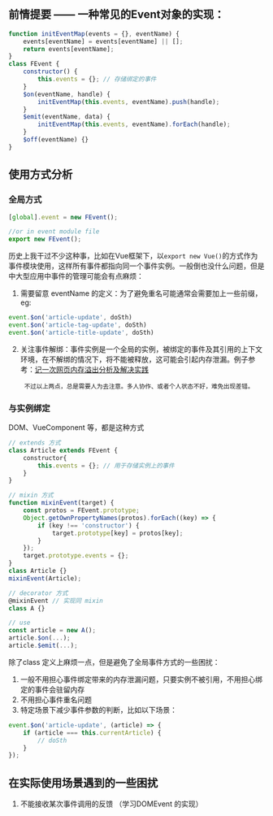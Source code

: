 ## 前情提要 —— 一种常见的Event对象的实现：
```javascript
function initEventMap(events = {}, eventName) {
	events[eventName] = events[eventName] || [];
	return events[eventName]; 
}
class FEvent {
	constructor() {
		this.events = {}; // 存储绑定的事件
	}
	$on(eventName, handle) {
		initEventMap(this.events, eventName).push(handle);
	}
	$emit(eventName, data) {
		initEventMap(this.events, eventName).forEach(handle);
	}
	$off(eventName) {}
}
```


## 使用方式分析

### 全局方式
```javascript
[global].event = new FEvent();

//or in event module file
export new FEvent();
```

历史上我干过不少这种事，比如在Vue框架下，以`export new Vue()`的方式作为事件模块使用，这样所有事件都指向同一个事件实例。一般倒也没什么问题，但是中大型应用中事件的管理可能会有点麻烦：
	
1. 需要留意 eventName 的定义：为了避免重名可能通常会需要加上一些前缀，eg:
```javascript
event.$on('article-update', doSth)
event.$on('article-tag-update', doSth)
event.$on('article-title-update', doSth)
```
2. 关注事件解绑：事件实例是一个全局的实例，被绑定的事件及其引用的上下文环境，在不解绑的情况下，将不能被释放，这可能会引起内存泄漏。例子参考：[记一次网页内存溢出分析及解决实践](https://juejin.im/post/5c3dce07e51d4551e960d840)

		不过以上两点，总是需要人为去注意。多人协作、或者个人状态不好，难免出现差错。

### 与实例绑定
DOM、VueComponent 等，都是这种方式

```javascript
// extends 方式
class Article extends FEvent {
	constructor{
		this.events = {}; // 用于存储实例上的事件
	}
}

// mixin 方式
function mixinEvent(target) {
    const protos = FEvent.prototype;
    Object.getOwnPropertyNames(protos).forEach((key) => {
        if (key !== 'constructor') {
            target.prototype[key] = protos[key];
        }
    });
    target.prototype.events = {};
}
class Article {}
mixinEvent(Article);

// decorator 方式
@mixinEvent // 实现同 mixin
class A {}

// use
const article = new A();
article.$on(...);
article.$emit(...);
```

除了class 定义上麻烦一点，但是避免了全局事件方式的一些困扰：
1. 一般不用担心事件绑定带来的内存泄漏问题，只要实例不被引用，不用担心绑定的事件会驻留内存
2. 不用担心事件重名问题
3. 特定场景下减少事件参数的判断，比如以下场景：
```javascript
event.$on('article-update', (article) => {
	if (article === this.currentArticle) {
		// doSth
	}
});
```


## 在实际使用场景遇到的一些困扰
1. 不能接收某次事件调用的反馈 （学习DOMEvent 的实现）
<!--stackedit_data:
eyJoaXN0b3J5IjpbLTEzNDA2ODAwNjAsLTEzNTE3OTYzOTMsMT
UzMTU3NTE3MCwtMTMzMjUzMzY1MCwtOTgwNjYzNjk2LC0xMDQy
MDc3MTAyLDc0NDU4MTY1NywtNjk2NDAwNzM0LC0xNDI5Njc5Nz
I1XX0=
-->